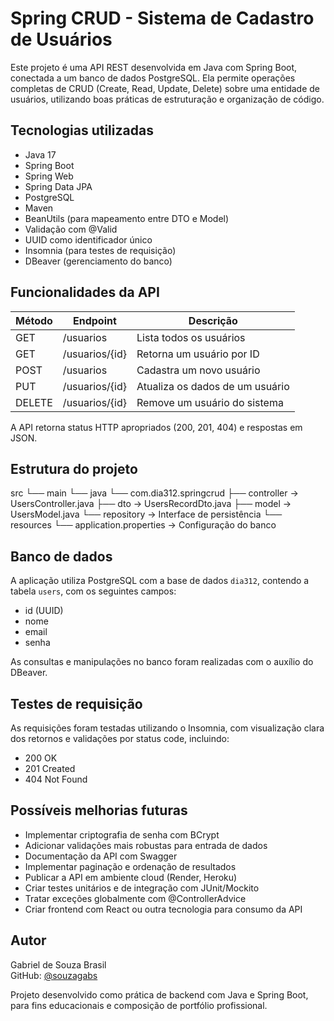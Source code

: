 # Spring CRUD - Sistema de Cadastro de Usuários

Este projeto é uma API REST desenvolvida em Java com Spring Boot, conectada a um banco de dados PostgreSQL. Ela permite operações completas de CRUD (Create, Read, Update, Delete) sobre uma entidade de usuários, utilizando boas práticas de estruturação e organização de código.

## Tecnologias utilizadas

- Java 17
- Spring Boot
- Spring Web
- Spring Data JPA
- PostgreSQL
- Maven
- BeanUtils (para mapeamento entre DTO e Model)
- Validação com @Valid
- UUID como identificador único
- Insomnia (para testes de requisição)
- DBeaver (gerenciamento do banco)

## Funcionalidades da API

| Método | Endpoint               | Descrição                      |
|--------|------------------------|--------------------------------|
| GET    | /usuarios              | Lista todos os usuários        |
| GET    | /usuarios/{id}         | Retorna um usuário por ID      |
| POST   | /usuarios              | Cadastra um novo usuário       |
| PUT    | /usuarios/{id}         | Atualiza os dados de um usuário|
| DELETE | /usuarios/{id}         | Remove um usuário do sistema   |

A API retorna status HTTP apropriados (200, 201, 404) e respostas em JSON.

## Estrutura do projeto

src
└── main
└── java
└── com.dia312.springcrud
├── controller -> UsersController.java
├── dto -> UsersRecordDto.java
├── model -> UsersModel.java
└── repository -> Interface de persistência
└── resources
└── application.properties -> Configuração do banco


## Banco de dados

A aplicação utiliza PostgreSQL com a base de dados `dia312`, contendo a tabela `users`, com os seguintes campos:

- id (UUID)
- nome
- email
- senha

As consultas e manipulações no banco foram realizadas com o auxílio do DBeaver.

## Testes de requisição

As requisições foram testadas utilizando o Insomnia, com visualização clara dos retornos e validações por status code, incluindo:

- 200 OK
- 201 Created
- 404 Not Found

## Possíveis melhorias futuras

- Implementar criptografia de senha com BCrypt
- Adicionar validações mais robustas para entrada de dados
- Documentação da API com Swagger
- Implementar paginação e ordenação de resultados
- Publicar a API em ambiente cloud (Render, Heroku)
- Criar testes unitários e de integração com JUnit/Mockito
- Tratar exceções globalmente com @ControllerAdvice
- Criar frontend com React ou outra tecnologia para consumo da API

## Autor

Gabriel de Souza Brasil  
GitHub: [@souzagabs](https://github.com/souzagabs)

Projeto desenvolvido como prática de backend com Java e Spring Boot, para fins educacionais e composição de portfólio profissional.
